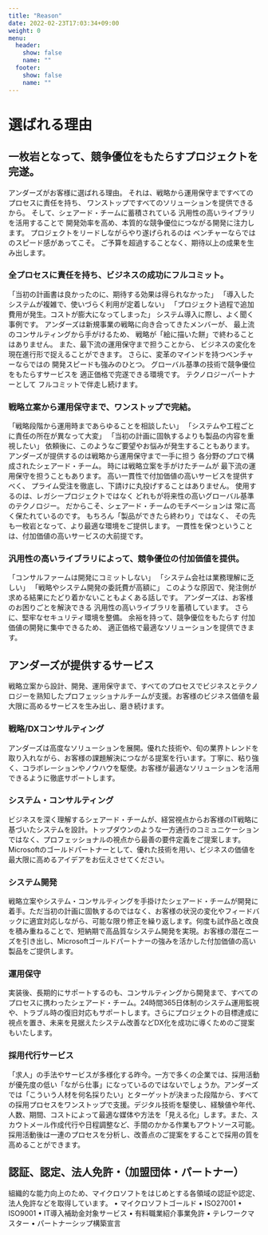 ```yaml
---
title: "Reason"
date: 2022-02-23T17:03:34+09:00
weight: 0
menu:
  header:
    show: false
    name: ""
  footer:
    show: false
    name: ""
---
```


# 選ばれる理由

## 一枚岩となって、競争優位をもたらすプロジェクトを完遂。
アンダーズがお客様に選ばれる理由。
それは、戦略から運用保守まですべてのプロセスに責任を持ち、
ワンストップですべてのソリューションを提供できるから。
そして、シェアード・チームに蓄積されている
汎用性の高いライブラリを活用することで
開発効率を高め、本質的な競争優位につながる開発に注力します。
プロジェクトをリードしながらやり遂げられるのは
ベンチャーならではのスピード感があってこそ。
ご予算を超過することなく、期待以上の成果を生み出します。

### 全プロセスに責任を持ち、ビジネスの成功にフルコミット。
「当初の計画書は良かったのに、期待する効果は得られなかった」
「導入したシステムが複雑で、使いづらく利用が定着しない」
「プロジェクト過程で追加費用が発生。コストが膨大になってしまった」
システム導入に際し、よく聞く事例です。
アンダーズは新規事業の戦略に向き合ってきたメンバーが、
最上流のコンサルティングから手がけるため、
戦略が「絵に描いた餅」で終わることはありません。
また、最下流の運用保守まで担うことから、
ビジネスの変化を現在進行形で捉えることができます。
さらに、変革のマインドを持つベンチャーならではの
開発スピードも強みのひとつ。
グローバル基準の技術で競争優位をもたらすサービスを
適正価格で完遂できる環境です。
テクノロジーパートナーとして
フルコミットで伴走し続けます。

### 戦略立案から運用保守まで、ワンストップで完結。
「戦略段階から運用時まであらゆることを相談したい」
「システムや工程ごとに責任の所在が異なって大変」
「当初の計画に固執するよりも製品の内容を重視したい」
依頼後に、このようなご要望やお悩みが発生することもあります。
アンダーズが提供するのは戦略から運用保守まで一手に担う
各分野のプロで構成されたシェアード・チーム。
時には戦略立案を手がけたチームが
最下流の運用保守を担うこともあります。 
高い一貫性で付加価値の高いサービスを提供すべく、
プライム受注を徹底し、下請けに丸投げすることはありません。
使用するのは、レガシープロジェクトではなく
どれもが将来性の高いグローバル基準のテクノロジー。
だからこそ、シェアード・チームのモチベーションは
常に高く保たれているのです。
もちろん「製品ができたら終わり」ではなく、
その先も一枚岩となって、より最適な環境をご提供します。
一貫性を保つということは、付加価値の高いサービスの大前提です。

### 汎用性の高いライブラリによって、競争優位の付加価値を提供。
「コンサルファームは開発にコミットしない」
「システム会社は業務理解に乏しい」
「戦略やシステム開発の委託費が高額に」
このような原因で、発注側が求める結果にたどり着かないこともよくある話しです。
アンダーズは、お客様のお困りごとを解決できる
汎用性の高いライブラリを蓄積しています。
さらに、堅牢なセキュリティ環境を整備。
余裕を持って、競争優位をもたらす
付加価値の開発に集中できるため、
適正価格で最適なソリューションを提供できます。

## アンダーズが提供するサービス
戦略立案から設計、開発、運用保守まで、すべてのプロセスでビジネスとテクノロジーを熟知したプロフェッショナルチームが支援。お客様のビジネス価値を最大限に高めるサービスを生み出し、磨き続けます。

### 戦略/DXコンサルティング
アンダーズは高度なソリューションを展開。優れた技術や、旬の業界トレンドを取り入れながら、お客様の課題解決につながる提案を行います。丁寧に、粘り強く、コラボレーションやノウハウを駆使。お客様が最適なソリューションを活用できるように徹底サポートします。

### システム・コンサルティング
ビジネスを深く理解するシェアード・チームが、経営視点からお客様のIT戦略に基づいたシステムを設計。トップダウンのような一方通行のコミュニケーションではなく、プロフェッショナルの視点から最善の要件定義をご提案します。 Microsoftのゴールドパートナーとして、優れた技術を用い、ビジネスの価値を最大限に高めるアイデアをお伝えさせてください。

### システム開発
戦略立案やシステム・コンサルティングを手掛けたシェアード・チームが開発に着手。ただ当初の計画に固執するのではなく、お客様の状況の変化やフィードバックに適宜対応しながら、可能な限り修正を繰り返します。何度も試作品と改良を積み重ねることで、短納期で高品質なシステム開発を実現。お客様の潜在ニーズを引き出し、Microsoftゴールドパートナーの強みを活かした付加価値の高い製品をご提供します。

### 運用保守
実装後、長期的にサポートするのも、コンサルティングから開発まで、すべてのプロセスに携わったシェアード・チーム。24時間365日体制のシステム運用監視や、トラブル時の復旧対応もサポートします。さらにプロジェクトの目標達成に視点を置き、未来を見据えたシステム改善などDX化を成功に導くためのご提案もいたします。

### 採用代行サービス
「求人」の手法やサービスが多様化する昨今。一方で多くの企業では、採用活動が優先度の低い「ながら仕事」になっているのではないでしょうか。アンダーズでは「こういう人材を何名採りたい」とターゲットが決まった段階から、すべての採用プロセスをワンストップで支援。デジタル技術を駆使し、経験値や年代、人数、期間、コストによって最適な媒体や方法を「見える化」します。また、スカウトメール作成代行や日程調整など、手間のかかる作業もアウトソース可能。採用活動後は一連のプロセスを分析し、改善点のご提案をすることで採用の質を高めることができます。

## 認証、認定、法人免許・（加盟団体・パートナー）
組織的な能力向上のため、マイクロソフトをはじめとする各領域の認証や認定、法人免許などを取得しています。
•	マイクロソフトゴールド
•	ISO27001
•	ISO9001
•	IT導入補助金対象サービス
•	有料職業紹介事業免許
•	テレワークマスター
•	パートナーシップ構築宣言